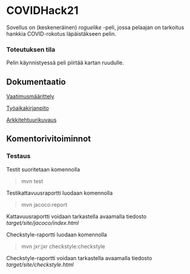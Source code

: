 # COVIDHack21

Sovellus on (keskeneräinen) _roguelike_ -peli, jossa pelaajan on tarkoitus hankkia COVID-rokotus läpäistäkseen pelin. 

### Toteutuksen tila

Pelin käynnistyessä peli piirtää kartan ruudulle.

## Dokumentaatio

[Vaatimusmäärittely](https://github.com/taplath/ot-harjoitustyo/blob/master/dokumentaatio/vaatimusmaarittely.md)

[Työaikakirjanpito](https://github.com/taplath/ot-harjoitustyo/blob/master/dokumentaatio/tuntikirjanpito.md)

[Arkkitehtuurikuvaus](https://github.com/taplath/ot-harjoitustyo/blob/master/dokumentaatio/arkkitehtuuri.md)

## Komentorivitoiminnot

### Testaus

Testit suoritetaan komennolla

> mvn test

Testikattavuusraportti luodaan komennolla

> mvn jacoco:report

Kattavuusraportti voidaan tarkastella avaamalla tiedosto _target/site/jacoco/index.html_

Checkstyle-raportti luodaan komennolla

> mvn jxr:jxr checkstyle:checkstyle

Checkstyle-raportti voidaan tarkastella avaamalla tiedosto _target/site/checkstyle.html_
